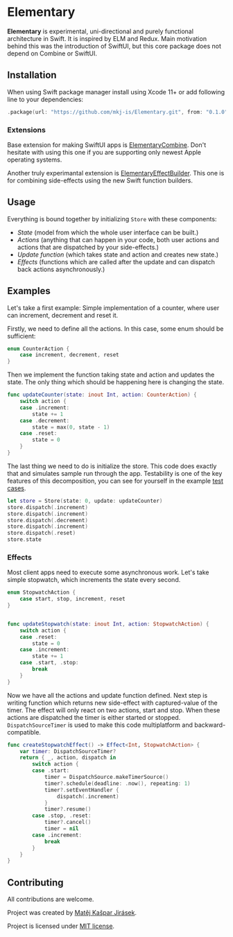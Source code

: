 # Elementary

**Elementary** is experimental, uni-directional and purely functional architecture in Swift.
It is inspired by ELM and Redux. Main motivation behind this was the introduction of SwiftUI,
but this core package does not depend on Combine or SwiftUI.

## Installation

When using Swift package manager install using Xcode 11+ or add following line to your dependencies:

```swift
.package(url: "https://github.com/mkj-is/Elementary.git", from: "0.1.0")
```

### Extensions

Base extension for making SwiftUI apps is [ElementaryCombine](https://github.com/mkj-is/ElementaryCombine).
Don't hesitate with using this one if you are supporting only newest Apple operating systems.

Another truly experimantal extension is [ElementaryEffectBuilder](https://github.com/mkj-is/ElementaryEffectBuilder).
This one is for combining side-effects using the new Swift function builders.

## Usage

Everything is bound together by initializing `Store` with these components:

- *State* (model from which the whole user interface can be built.)
- *Actions* (anything that can happen in your code, both user actions and actions that are dispatched by your side-effects.)
- *Update function* (which takes state and action and creates new state.)
- *Effects* (functions which are called after the update and can dispatch back actions asynchronously.)

## Examples

Let's take a first example: Simple implementation of a counter, where user can increment, decrement and reset it.

Firstly, we need to define all the actions. In this case, some enum should be sufficient:

```swift
enum CounterAction {
    case increment, decrement, reset
}
```

Then we implement the function taking state and action and updates the state.
The only thing which should be happening here is changing the state.

```swift
func updateCounter(state: inout Int, action: CounterAction) {
    switch action {
    case .increment:
        state += 1
    case .decrement:
        state = max(0, state - 1)
    case .reset:
        state = 0
    }
}
```
The last thing we need to do is initialize the store. This code does exactly that
and simulates sample run through the app. Testability is one of the key features
of this decomposition, you can see for yourself
in the example [test cases](Tests/Elementarytests/CounterTests.swift).

```swift
let store = Store(state: 0, update: updateCounter)
store.dispatch(.increment)
store.dispatch(.increment)
store.dispatch(.decrement)
store.dispatch(.increment)
store.dispatch(.reset)
store.state
```

### Effects

Most client apps need to execute some asynchronous work.
Let's take simple stopwatch, which increments the state every second.

```swift
enum StopwatchAction {
    case start, stop, increment, reset
}


func updateStopwatch(state: inout Int, action: StopwatchAction) {
    switch action {
    case .reset:
        state = 0
    case .increment:
        state += 1
    case .start, .stop:
        break
    }
}
```

Now we have all the actions and update function defined.
Next step is writing function which returns new side-effect
with captured-value of the timer. The effect will only react
on two actions, start and stop. When these actions are dispatched
the timer is either started or stopped. `DispatchSourceTimer`
is used to make this code multiplatform and backward-compatible.

```swift
func createStopwatchEffect() -> Effect<Int, StopwatchAction> {
    var timer: DispatchSourceTimer?
    return { _, action, dispatch in
        switch action {
        case .start:
            timer = DispatchSource.makeTimerSource()
            timer?.schedule(deadline: .now(), repeating: 1)
            timer?.setEventHandler {
                dispatch(.increment)
            }
            timer?.resume()
        case .stop, .reset:
            timer?.cancel()
            timer = nil
        case .increment:
            break
        }
    }
}
```

## Contributing

All contributions are welcome.

Project was created by [Matěj Kašpar Jirásek](https://github.com/mkj-is).

Project is licensed under [MIT license](LICENSE.txt).
